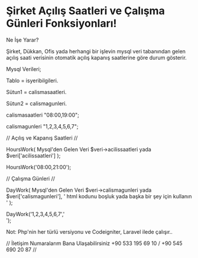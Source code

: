 # Şirket Açılış Saatleri ve Çalışma Günleri Fonksiyonları!

Ne İşe Yarar?

Şirket, Dükkan, Ofis yada herhangi bir işlevin mysql veri tabanından gelen açılış saati verisinin otomatik açılış kapanış saatlerine göre durum gösterir.

Mysql Verileri;

Tablo = isyeribilgileri.

Sütun1 = calismasaatleri.

Sütun2 = calismagunleri.

calismasaatleri "08:00,19:00";

calismagunleri "1,2,3,4,5,6,7";


// Açılış ve Kapanış Saatleri // 

HoursWork( Mysql'den Gelen Veri $veri->acilissaatleri yada $veri['acilissaatleri'] );

HoursWork('08:00,21:00');



// Çalışma Günleri //

DayWork( Mysql'den Gelen Veri $veri->calismagunleri yada $veri['calismagunleri'], 
' html kodunu boşluk yada başka bir şey için kullanın ' );


DayWork('1,2,3,4,5,6,7','<br>');


Not: Php'nin her türlü versiyonu ve Codeigniter, Laravel ilede çalışır..

// İletişim Numaralarım Bana Ulaşabilirsiniz +90 533 195 69 10 / +90 545 690 20 87 //
